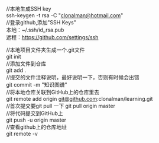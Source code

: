 ﻿//本地生成SSH key  
ssh-keygen -t rsa -C "clonalman@hotmail.com"  
//登录github,添加"SSH Keys"  
本地：~/.ssh/id_rsa.pub  
远程：https://github.com/settings/ssh  

//本地项目文件夹生成一个.git文件  
git init  
//添加文件到仓库  
git add .  
//提交的文件注释说明，最好说明一下，否则有时候会出错  
git commit -m "知识图谱"  
//将本地仓库关联到GitHub上的仓库里去  
git remote add origin git@github.com:clonalman/learning.git  
//首次提交要git pull 一下 
git pull origin master  
//将代码提交到GitHub上  
git push -u origin master  
//查看github上的仓库地址  
git remote -v  





